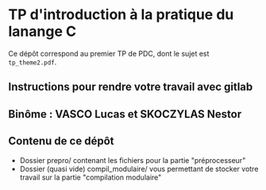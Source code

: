 # TP d'introduction à la pratique du lanange C

Ce dépôt correspond au premier TP de PDC, dont le sujet est `tp_theme2.pdf`.

##  Instructions pour rendre votre travail avec gitlab

##  Binôme : VASCO Lucas et SKOCZYLAS Nestor

## Contenu de ce dépôt

 * Dossier prepro/ contenant les fichiers pour la partie "préprocesseur"
 * Dossier (quasi vide) compil_modulaire/ vous permettant de stocker votre travail sur la partie "compilation modulaire"


